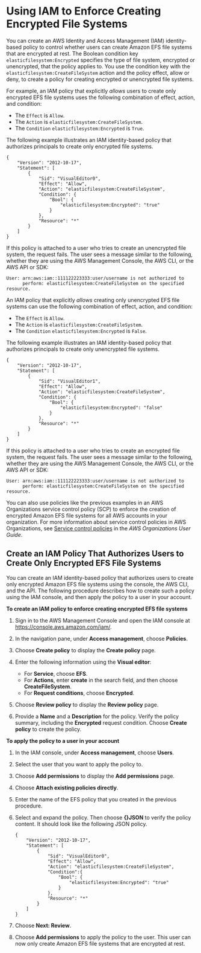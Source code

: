 # Using IAM to Enforce Creating Encrypted File Systems<a name="using-iam-to-enforce-encryption-at-rest"></a>

You can create an AWS Identity and Access Management \(IAM\) identity\-based policy to control whether users can create Amazon EFS file systems that are encrypted at rest\. The Boolean condition key `elasticfilesystem:Encrypted` specifies the type of file system, encrypted or unencrypted, that the policy applies to\. You use the condition key with the `elasticfilesystem:CreateFileSystem` action and the policy effect, allow or deny, to create a policy for creating encrypted or unencrypted file systems\. 

For example, an IAM policy that explicitly *allows* users to create only encrypted EFS file systems uses the following combination of effect, action, and condition:
+ The `Effect` is `Allow`\.
+ The `Action` is `elasticfilesystem:CreateFileSystem`\.
+ The `Condition` `elasticfilesystem:Encrypted` is `True`\.

The following example illustrates an IAM identity\-based policy that authorizes principals to create only encrypted file systems\.

```
{
    "Version": "2012-10-17",
    "Statement": [
        {
            "Sid": "VisualEditor0",
            "Effect": "Allow",
            "Action": "elasticfilesystem:CreateFileSystem",
            "Condition": {
                "Bool": {
                    "elasticfilesystem:Encrypted": "true"
                }
            },
            "Resource": "*"
        }
    ]
}
```

If this policy is attached to a user who tries to create an unencrypted file system, the request fails\. The user sees a message similar to the following, whether they are using the AWS Management Console, the AWS CLI, or the AWS API or SDK:

```
User: arn:aws:iam::111122223333:user/username is not authorized to
      perform: elasticfilesystem:CreateFileSystem on the specified resource.
```

An IAM policy that explicitly *allows* creating only unencrypted EFS file systems can use the following combination of effect, action, and condition:
+ The `Effect` is `Allow`\.
+ The `Action` is `elasticfilesystem:CreateFileSystem`\.
+ The `Condition` `elasticfilesystem:Encrypted` is `False`\.

The following example illustrates an IAM identity\-based policy that authorizes principals to create only unencrypted file systems\.

```
{
    "Version": "2012-10-17",
    "Statement": [
        {
            "Sid": "VisualEditor1",
            "Effect": "Allow",
            "Action": "elasticfilesystem:CreateFileSystem",
            "Condition": {
                "Bool": {
                    "elasticfilesystem:Encrypted": "false"
                }
            },
            "Resource": "*"
        }
    ]
}
```



If this policy is attached to a user who tries to create an encrypted file system, the request fails\. The user sees a message similar to the following, whether they are using the AWS Management Console, the AWS CLI, or the AWS API or SDK:

```
User: arn:aws:iam::111122223333:user/username is not authorized to 
      perform: elasticfilesystem:CreateFileSystem on the specified resource.
```



You can also use policies like the previous examples in an AWS Organizations service control policy \(SCP\) to enforce the creation of encrypted Amazon EFS file systems for all AWS accounts in your organization\. For more information about service control policies in AWS Organizations, see [Service control policies](https://docs.aws.amazon.com/organizations/latest/userguide/orgs_manage_policies_scps.html#orgs_manage_policies_scp) in the *AWS Organizations User Guide*\.

## Create an IAM Policy That Authorizes Users to Create Only Encrypted EFS File Systems<a name="create-IAM-policy-enforce-encryption"></a>

You can create an IAM identity\-based policy that authorizes users to create only encrypted Amazon EFS file systems using the console, the AWS CLI, and the API\. The following procedure describes how to create such a policy using the IAM console, and then apply the policy to a user in your account\.

**To create an IAM policy to enforce creating encrypted EFS file systems**

1. Sign in to the AWS Management Console and open the IAM console at [https://console\.aws\.amazon\.com/iam/](https://console.aws.amazon.com/iam/)\.

1. In the navigation pane, under **Access management**, choose **Policies**\.

1. Choose **Create policy** to display the **Create policy** page\.

1. Enter the following information using the **Visual editor**:
   + For **Service**, choose **EFS**\.
   + For **Actions**, enter **create** in the search field, and then choose **CreateFileSystem**\.
   + For **Request conditions**, choose **Encrypted**\.

1. Choose **Review policy** to display the **Review policy** page\.

1. Provide a **Name** and a **Description** for the policy\. Verify the policy summary, including the **Encrypted** request condition\. Choose **Create policy** to create the policy\.

**To apply the policy to a user in your account**

1. In the IAM console, under **Access management**, choose **Users**\.

1. Select the user that you want to apply the policy to\.

1. Choose **Add permissions** to display the **Add permissions** page\.

1. Choose **Attach existing policies directly**\.

1. Enter the name of the EFS policy that you created in the previous procedure\.

1. Select and expand the policy\. Then choose **\{\}JSON** to verify the policy content\. It should look like the following JSON policy\.

   ```
   {
       "Version": "2012-10-17",
       "Statement": [
           {
               "Sid": "VisualEditor0",
               "Effect": "Allow",
               "Action": "elasticfilesystem:CreateFileSystem",
               "Condition":{
                   "Bool": {
                       "elasticfilesystem:Encrypted": "true"
                   }
               },
               "Resource": "*"
           }
       ]
   }
   ```

1. Choose **Next: Review**\.

1. Choose **Add permissions** to apply the policy to the user\. This user can now only create Amazon EFS file systems that are encrypted at rest\.